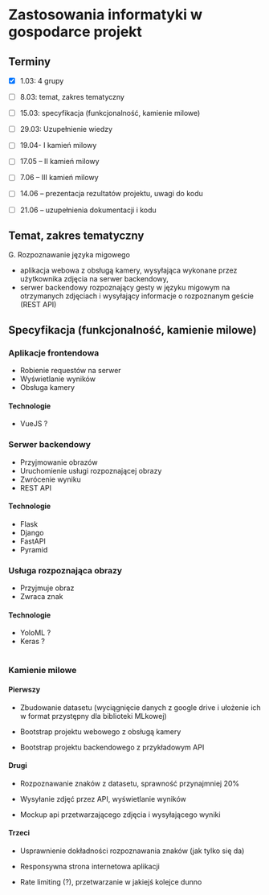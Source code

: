 # Zastosowania informatyki w gospodarce projekt

## Terminy

- [x] 1.03: 4 grupy
- [ ] 8.03: temat, zakres tematyczny
- [ ] 15.03: specyfikacja (funkcjonalność,  kamienie milowe)
- [ ] 29.03: Uzupełnienie wiedzy
- [ ] 19.04- I kamień milowy
- [ ] 17.05 – II kamień milowy
- [ ] 7.06 – III kamień milowy
- [ ] 14.06 – prezentacja rezultatów projektu, uwagi do kodu
- [ ] 21.06 – uzupełnienia dokumentacji i kodu


## Temat, zakres tematyczny

G. Rozpoznawanie języka migowego


- aplikacja webowa z obsługą kamery, wysyłająca wykonane przez użytkownika zdjęcia na serwer backendowy, 
- serwer backendowy rozpoznający gesty w języku migowym na otrzymanych zdjęciach i wysyłający informacje o rozpoznanym geście (REST API)


## Specyfikacja (funkcjonalność, kamienie milowe)

### Aplikacje frontendowa

- Robienie requestów na serwer
- Wyświetlanie wyników
- Obsługa kamery

#### Technologie

- VueJS ?

### Serwer backendowy

- Przyjmowanie obrazów
- Uruchomienie usługi rozpoznającej obrazy
- Zwrócenie wyniku
- REST API

#### Technologie

- Flask
- Django
- FastAPI
- Pyramid

### Usługa rozpoznająca obrazy

- Przyjmuje obraz
- Zwraca znak


#### Technologie

- YoloML ?
- Keras ?

# 

### Kamienie milowe

#### Pierwszy

- Zbudowanie datasetu (wyciągnięcie danych z google drive i ułożenie ich w format przystępny dla biblioteki MLkowej)

- Bootstrap projektu webowego z obsługą kamery

- Bootstrap projektu backendowego z przykładowym API


#### Drugi

- Rozpoznawanie znaków z datasetu, sprawność przynajmniej 20%

- Wysyłanie zdjęć przez API, wyświetlanie wyników

- Mockup api przetwarzającego zdjęcia i wysyłającego wyniki


#### Trzeci

- Usprawnienie dokładności rozpoznawania znaków (jak tylko się da)

- Responsywna strona internetowa aplikacji

- Rate limiting (?), przetwarzanie w jakiejś kolejce dunno

